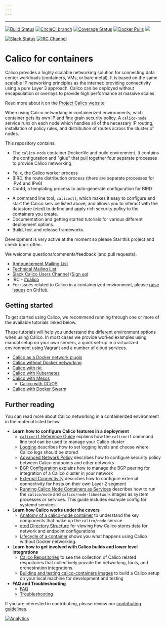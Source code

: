 ```yaml
---
---
---
```

---
<!--- master only -->
[![Build Status](https://semaphoreci.com/api/v1/projects/9d7d365d-19cb-4699-8c84-b76da25ae271/473490/shields_badge.svg)](https://semaphoreci.com/calico/calico-docker--5)
[![CircleCI branch](https://img.shields.io/circleci/project/projectcalico/calico-containers/master.svg?label=calicoctl)](https://circleci.com/gh/projectcalico/calico-containers/tree/master)
[![Coverage Status](https://coveralls.io/repos/github/projectcalico/calico-containers/badge.svg?branch=master)](https://coveralls.io/github/projectcalico/calico-containers?branch=master)
[![Docker Pulls](https://img.shields.io/docker/pulls/calico/node.svg)](https://hub.docker.com/r/calico/node/)
[![](https://badge.imagelayers.io/calico/node:latest.svg)](https://imagelayers.io/?images=calico/node:latest)

[![Slack Status](https://calicousers-slackin.herokuapp.com/badge.svg)](https://calicousers-slackin.herokuapp.com)
[![IRC Channel](https://img.shields.io/badge/irc-%23calico-blue.svg)](https://kiwiirc.com/client/irc.freenode.net/#calico)
<!--- end of master only -->

# Calico for containers
Calico provides a highly scalable networking solution for connecting data
center workloads (containers, VMs, or bare metal).  It is based on the same
scalable IP networking principles as the internet: providing connectivity using
a pure Layer 3 approach.  Calico can be deployed without encapsulation or
overlays to provide high performance at massive scales.

Read more about it on the [Project Calico website](http://www.projectcalico.org).

When using Calico networking in containerized environments, each container
gets its own IP and fine grain security policy.  A `calico-node` service runs
on each node which handles all of the necessary IP routing, installation of
policy rules, and distribution of routes across the cluster of nodes.

This repository contains:
-  The `calico-node` container Dockerfile and build environment.  It contains
  the configuration and "glue" that pull together four separate processes to
  provide Calico networking:
  * Felix, the Calico worker process
  * BIRD, the route distribution process
    (there are separate processes for IPv4 and IPv6)
  * Confd, a templating process to auto-generate configuration for BIRD
-  A command line tool, `calicoctl`, which makes it easy to configure
   and start the Calico service listed above, and allows you to interact with
   the datastore (etcd) to define and apply rich security policy to the
   containers you create.
-  Documentation and getting started tutorials for various different deployment
   options.
-  Build, test and release frameworks.

Development is very active at the moment so please Star this project and check
back often.

We welcome questions/comments/feedback (and pull requests).

* [Announcement Mailing List](http://lists.projectcalico.org/mailman/listinfo/calico-announce_lists.projectcalico.org)
* [Technical Mailing List](http://lists.projectcalico.org/mailman/listinfo/calico-tech_lists.projectcalico.org)
* [Slack Calico Users Channel](https://calicousers.slack.com) ([Sign up](https://calicousers-slackin.herokuapp.com))
* IRC - [#calico](https://kiwiirc.com/client/irc.freenode.net/#calico)
* For issues related to Calico in a containerized environment, please
[raise issues](https://github.com/projectcalico/calico-containers/issues/new) on
GitHub.

## Getting started

To get started using Calico, we recommend running through one or more of the
available tutorials linked below.

These tutorials will help you understand the different environment options when
using Calico.  In most cases we provide worked examples using manual setup on
your own servers, a quick set-up in a virtualized environment using Vagrant and
a number of cloud services.

- [Calico as a Docker network plugin](calico-with-docker/docker-network-plugin/index)
- [Calico without Docker networking](calico-with-docker/without-docker-networking/index)
- [Calico with rkt](/cni/rkt/index)
- [Calico with Kubernetes](cni/kubernetes/index)
- [Calico with Mesos](mesos/index)
  - [Calico with DC/OS](mesos/DCOS)
- [Calico with Docker Swarm](calico-with-docker/docker-network-plugin/CalicoSwarm)

## Further reading

You can read more about Calico networking in a containerized environment in
the material listed below.

  - **Learn how to configure Calico features in a deployment**
    - [`calicoctl` Reference Guide](calicoctl) explains how the
      `calicoctl` command line tool can be used to manage your Calico cluster
    - [Logging](logging) describes how to set logging
      levels and choose where Calico logs should be stored
    - [Advanced Network Policy](AdvancedNetworkPolicy) describes how
      to configure security policy between Calico endpoints and other networks
    - [BGP Configuration](bgp) explains how to manage the BGP peering
      for integration of a Calico cluster in your network
    - [External Connectivity](ExternalConnectivity) describes how to
      configure external connectivity for hosts on their own Layer 2 segment
    - [Running Calico Node Containers as Services](CalicoAsService)
      describes how to run the `calico/node` and `calico/node-libnetwork` images
      as system processes or services.  This guide includes example config for
      systemd services.
  - **Learn how Calico works under the covers**
    - [Anatomy of a calico-node container](Components) to understand
      the key components that make up the `calico/node` service.
    - [etcd Directory Structure](etcdStructure) for viewing how Calico
      stores data for network and endpoint configurations
    - [Lifecycle of a container](DockerContainerLifecycle)
      shows you what happens using Calico without Docker networking.
  - **Learn how to get involved with Calico builds and lower level integrations**
    - [Calico Repositories](RepoStructure) to see the
      collection of Calico related respoitories that collectively provide the
      networking, tools, and orchestration integrations.
    - [Building and testing calico-containers images](Building) to build a Calico setup on your local
      machine for development and testing
  - **FAQ and Troubleshooting**
    - [FAQ](FAQ)
    - [Troubleshooting](Troubleshooting)

If you are interested in contributing, please review our [contributing guidelines](CONTRIBUTING).

[![Analytics](https://calico-ga-beacon.appspot.com/UA-52125893-3/calico-containers/index?pixel)](https://github.com/igrigorik/ga-beacon)
